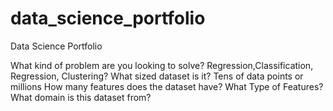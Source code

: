 # data_science_portfolio
Data Science Portfolio

What kind of problem are you looking to solve?
Regression,Classification, Regression, Clustering?
What sized dataset is it? Tens of data points or millions
How many features does the dataset have?
What Type of Features?
What domain is this dataset from?
